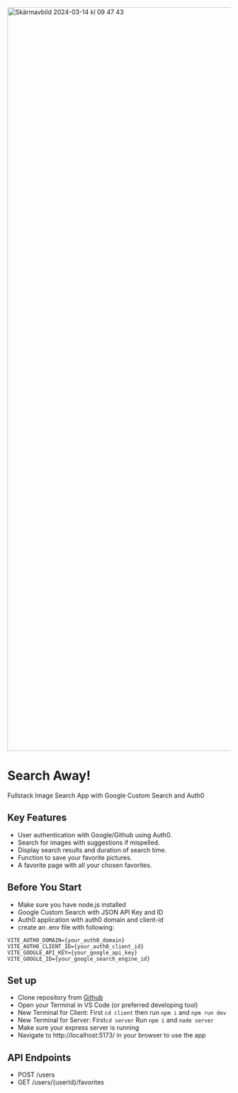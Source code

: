 <img width="1675" alt="Skärmavbild 2024-03-14 kl  09 47 43" src="https://github.com/billiswruce/imgsearch/assets/98770226/e5e40a7a-5b0e-4841-916f-a0b630838746">

# Search Away!

Fullstack Image Search App with Google Custom Search and Auth0

## Key Features

- User authentication with Google/Github using Auth0.
- Search for images with suggestions if mispelled.
- Display search results and duration of search time.
- Function to save your favorite pictures.
- A favorite page with all your chosen favorites.

## Before You Start

- Make sure you have node.js installed
- Google Custom Search with JSON API Key and ID 
- Auth0 application with auth0 domain and client-id
- create an .env file with following: 
```plaintext
VITE_AUTH0_DOMAIN={your_auth0_domain}
VITE_AUTH0_CLIENT_ID={your_auth0_client_id}
VITE_GOOGLE_API_KEY={your_google_api_key}
VITE_GOOGLE_ID={your_google_search_engine_id}
```

## Set up
- Clone repository from [Github](https://github.com/billiswruce/imagesearchapp/)
- Open your Terminal in VS Code (or preferred developing tool)
- New Terminal for Client: First `cd client` then run `npm i` and `npm run dev`
- New Terminal for Server: First`cd server` Run `npm i` and `node server`
- Make sure your express server is running 
- Navigate to http://localhost:5173/ in your browser to use the app

## API Endpoints

- POST /users
- GET /users/{userId}/favorites
